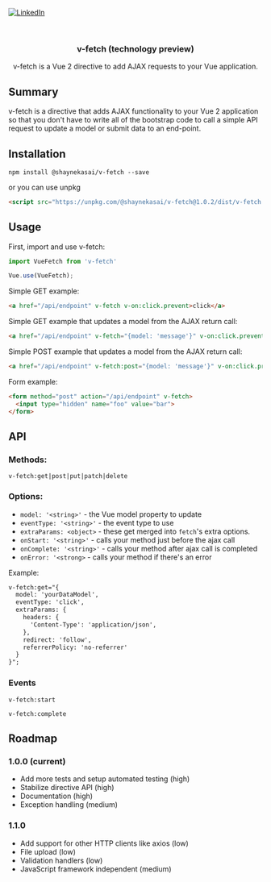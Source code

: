 <!-- PROJECT SHIELDS -->
[![LinkedIn][linkedin-shield]][linkedin-url]



<!-- PROJECT LOGO -->
<br />
<p align="center">
  <h3 align="center">v-fetch (technology preview)</h3>

  <p align="center">
    v-fetch is a Vue 2 directive to add AJAX requests to your Vue application.
  </p>
</p>

## Summary

v-fetch is a directive that adds AJAX functionality to your Vue 2 application so that you don't have to write all of the bootstrap code to call a simple API request to update a model or submit data to an end-point.

## Installation

```
npm install @shaynekasai/v-fetch --save
```

or you can use unpkg

```html
<script src="https://unpkg.com/@shaynekasai/v-fetch@1.0.2/dist/v-fetch.js"></script>
```

## Usage

First, import and use v-fetch:

```javascript
import VueFetch from 'v-fetch'

Vue.use(VueFetch);
```

Simple GET example:

```html
<a href="/api/endpoint" v-fetch v-on:click.prevent>click</a>
```

Simple GET example that updates a model from the AJAX return call:

```html
<a href="/api/endpoint" v-fetch="{model: 'message'}" v-on:click.prevent>click</a>
```

Simple POST example that updates a model from the AJAX return call:

```html
<a href="/api/endpoint" v-fetch:post="{model: 'message'}" v-on:click.prevent>click</a>
```

Form example:

```html
<form method="post" action="/api/endpoint" v-fetch>
  <input type="hidden" name="foo" value="bar">
</form>
```

## API

### Methods:
  
```v-fetch:get|post|put|patch|delete```

### Options:

- `model: '<string>'` - the Vue model property to update 
- `eventType: '<string>'` - the event type to use
- `extraParams: <object>` - these get merged into `fetch`'s extra options.
- `onStart: '<string>'` - calls your method just before the ajax call
- `onComplete: '<string>'` - calls your method after ajax call is completed
- `onError: '<strong>` - calls your method if there's an error

Example: 
```html
v-fetch:get="{
  model: 'yourDataModel',
  eventType: 'click',
  extraParams: {
    headers: {
      'Content-Type': 'application/json',
    },
    redirect: 'follow',
    referrerPolicy: 'no-referrer'
  }
}";
```

### Events

```v-fetch:start```

```v-fetch:complete```

## Roadmap

### 1.0.0 (current)
- Add more tests and setup automated testing (high)
- Stabilize directive API (high)
- Documentation (high)
- Exception handling (medium)

### 1.1.0
- Add support for other HTTP clients like axios (low)
- File upload (low)
- Validation handlers (low)
- JavaScript framework independent (medium)

<!-- MARKDOWN LINKS & IMAGES -->
<!-- https://www.markdownguide.org/basic-syntax/#reference-style-links -->
[contributors-shield]: https://img.shields.io/github/contributors/shaynekasai/repo.svg?style=for-the-badge
[contributors-url]: https://github.com/shaynekasai/repo/graphs/contributors
[forks-shield]: https://img.shields.io/github/forks/shaynekasai/repo.svg?style=for-the-badge
[forks-url]: https://github.com/shaynekasai/repo/network/members
[stars-shield]: https://img.shields.io/github/stars/shaynekasai/repo.svg?style=for-the-badge
[stars-url]: https://github.com/shaynekasai/repo/stargazers
[issues-shield]: https://img.shields.io/github/issues/shaynekasai/repo.svg?style=for-the-badge
[issues-url]: https://github.com/shaynekasai/repo/issues
[license-shield]: https://img.shields.io/github/license/shaynekasai/repo.svg?style=for-the-badge
[license-url]: https://github.com/shaynekasai/repo/blob/master/LICENSE.txt
[linkedin-shield]: https://img.shields.io/badge/-LinkedIn-black.svg?style=for-the-badge&logo=linkedin&colorB=555
[linkedin-url]: https://linkedin.com/in/shaynekasai